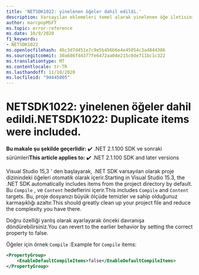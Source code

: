 ```yaml
---
title: 'NETSDK1022: yinelenen öğeler dahil edildi.'
description: Varsayılan eklemeleri temel alarak yinelenen öğe iletisini çözümleme.
author: marcpopMSFT
ms.topic: error-reference
ms.date: 10/9/2020
f1_keywords:
- NETSDK1022
ms.openlocfilehash: 46c3d7d451e7c9e5b456b6e4e45054c3a4844386
ms.sourcegitcommit: 30a686fd4377fe6472aa04e215c0de711bc1c322
ms.translationtype: MT
ms.contentlocale: tr-TR
ms.lasthandoff: 11/10/2020
ms.locfileid: "94445805"
---
```

# <a name="netsdk1022-duplicate-items-were-included"></a><span data-ttu-id="650ed-103">NETSDK1022: yinelenen öğeler dahil edildi.</span><span class="sxs-lookup"><span data-stu-id="650ed-103">NETSDK1022: Duplicate items were included.</span></span>

<span data-ttu-id="650ed-104">**Bu makale şu şekilde geçerlidir:** ✔️ .NET 2.1.100 SDK ve sonraki sürümleri</span><span class="sxs-lookup"><span data-stu-id="650ed-104">**This article applies to:** ✔️ .NET 2.1.100 SDK and later versions</span></span>

<span data-ttu-id="650ed-105">Visual Studio 15,3 ' den başlayarak, .NET SDK varsayılan olarak proje dizinindeki öğeleri otomatik olarak içerir.</span><span class="sxs-lookup"><span data-stu-id="650ed-105">Starting in Visual Studio 15.3, the .NET SDK automatically includes items from the project directory by default.</span></span>  <span data-ttu-id="650ed-106">Bu `Compile` , ve `Content` hedeflerini içerir.</span><span class="sxs-lookup"><span data-stu-id="650ed-106">This includes `Compile` and `Content` targets.</span></span>  <span data-ttu-id="650ed-107">Bu, proje dosyanızı büyük ölçüde temizler ve sahip olduğunuz karmaşıklığı azaltır.</span><span class="sxs-lookup"><span data-stu-id="650ed-107">This should greatly clean up your project file and reduce the complexity you have there.</span></span>

<span data-ttu-id="650ed-108">Doğru özelliği yanlış olarak ayarlayarak önceki davranışa döndürebilirsiniz.</span><span class="sxs-lookup"><span data-stu-id="650ed-108">You can revert to the earlier behavior by setting the correct property to false.</span></span>

<span data-ttu-id="650ed-109">Öğeler için örnek `Compile` :</span><span class="sxs-lookup"><span data-stu-id="650ed-109">Example for `Compile` items:</span></span>

```xml
<PropertyGroup>
    <EnableDefaultCompileItems>false</EnableDefaultCompileItems>
</PropertyGroup>
```
